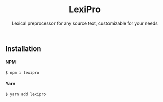 <h1 align="center">LexiPro</h1>
<p align="center">Lexical preprocessor for any source text, customizable for your needs</p>
<br>

## Installation

#### NPM
```
$ npm i lexipro
```

#### Yarn
```
$ yarn add lexipro
```
